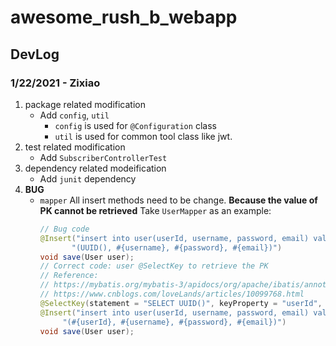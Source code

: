 # awesome_rush_b_webapp

## DevLog

### 1/22/2021 - Zixiao

1. package related modification
   * Add ```config```, ```util```
     * ```config``` is used for ```@Configuration``` class
     * ```util``` is used for common tool class like jwt.
2. test related modification
    * Add ```SubscriberControllerTest```
3. dependency related modeification
    * Add ```junit``` dependency
4. **BUG**
    * ```mapper``` All insert methods need to be change. **Because the value of PK cannot be retrieved**
    Take ```UserMapper``` as an example:
        ```java
        // Bug code
        @Insert("insert into user(userId, username, password, email) values " +
               "(UUID(), #{username}, #{password}, #{email})")
        void save(User user);
        // Correct code: user @SelectKey to retrieve the PK
        // Reference: 
        // https://mybatis.org/mybatis-3/apidocs/org/apache/ibatis/annotations/SelectKey.html
        // https://www.cnblogs.com/loveLands/articles/10099768.html
        @SelectKey(statement = "SELECT UUID()", keyProperty = "userId", before = true, resultType = String.class)
        @Insert("insert into user(userId, username, password, email) values " +
             "(#{userId}, #{username}, #{password}, #{email})")
        void save(User user);
        ```
      